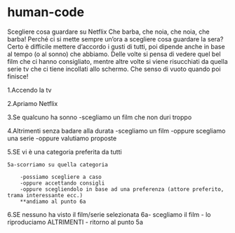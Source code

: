 # human-code

Scegliere cosa guardare su Netflix
Che barba, che noia, che noia, che barba!
Perché ci si mette sempre un’ora a scegliere cosa guardare la sera? Certo è difficile mettere d’accordo i gusti di tutti, poi dipende anche in base al tempo (o al sonno) che abbiamo. Delle volte si pensa di vedere quel bel film che ci hanno consigliato, mentre altre volte si viene risucchiati da quella serie tv che ci tiene incollati allo schermo. Che senso di vuoto quando poi finisce! 


1.Accendo la tv

2.Apriamo Netflix

3.Se qualcuno ha sonno
 -scegliamo un film che non duri troppo
   

4.Altrimenti senza badare alla durata
 -scegliamo un film
 -oppure scegliamo una serie
 -oppure valutiamo proposte


5.SE vi è una categoria preferita da tutti
    
    5a-scorriamo su quella categoria 
       
        -possiamo scegliere a caso
        -oppure accettando consigli 
        -oppure scegliendolo in base ad una preferenza (attore preferito, trama interessante ecc.)
        **andiamo al punto 6a


6.SE nessuno ha visto il film/serie selezionata
    6a- scegliamo il film
     - lo riproduciamo
    ALTRIMENTI
    - ritorno al punto 5a